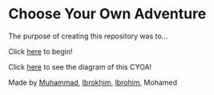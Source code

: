 # Choose Your Own Adventure


The purpose of creating this repository was to...

Click [here](mask.md) to begin!

Click [here](https://docs.google.com/drawings/d/1YaOqHbVYam5vUoN29cjOSrskF5zgQc5JoZr1AlKM2X8/edit) to see the diagram of this CYOA!

Made by [Muhammad](github.com/mukhammadlatifl1280), [Ibrokhim](github.com/Ibrokhimm0752), [Ibrohim](github.com/Ibrohimm9933), Mohamed